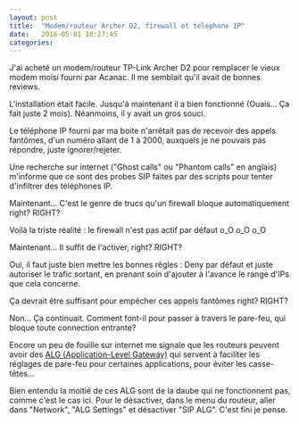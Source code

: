 ```yaml
---
layout: post
title:  "Modem/routeur Archer D2, firewall et telephone IP"
date:   2016-05-01 10:27:45
categories: 
---
```

J'ai acheté un modem/routeur TP-Link Archer D2 pour remplacer le vieux modem moisi fourni par Acanac. Il me semblait qu'il avait de bonnes reviews.

L'installation était facile. Jusqu'à maintenant il a bien fonctionné (Ouais... Ça fait juste 2 mois). Néanmoins, il y avait un gros souci.

Le téléphone IP fourni par ma boite n'arrêtait pas de recevoir des appels fantômes, d'un numéro allant de 1 à 2000, auxquels je ne pouvais pas répondre, juste ignorer/rejeter.

Une recherche sur internet ("Ghost calls" ou "Phantom calls" en anglais) m'informe que ce sont des probes SIP faites par des scripts pour tenter d'infiltrer des téléphones IP.

Maintenant... C'est le genre de trucs qu'un firewall bloque automatiquement right? RIGHT?

Voilà la triste réalité : le firewall n'est pas actif par défaut o_O o_O o_O

Maintenant... Il suffit de l'activer, right? RIGHT?

Oui, il faut juste bien mettre les bonnes rêgles : Deny par défaut et juste autoriser le trafic sortant, en prenant soin d'ajouter à l'avance le range d'IPs que cela concerne.

Ça devrait être suffisant pour empêcher ces appels fantômes right? RIGHT?

Non... Ça continuait. Comment font-il pour passer à travers le pare-feu, qui bloque toute connection entrante?

Encore un peu de fouille sur internet me signale que les routeurs peuvent avoir des [ALG (Application-Level Gateway)](https://en.wikipedia.org/wiki/Application-level_gateway) qui servent à faciliter les réglages de pare-feu pour certaines applications, pour éviter les casse-têtes...

Bien entendu la moitié de ces ALG sont de la daube qui ne fonctionnent pas, comme c'est le cas ici. Pour le désactiver, dans le menu du routeur, aller dans "Network", "ALG Settings" et désactiver "SIP ALG". C'est fini je pense.

